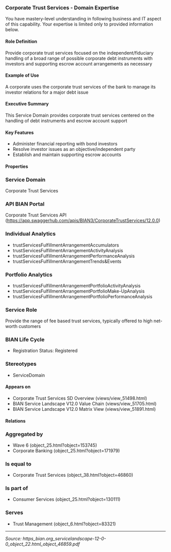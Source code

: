 ### Corporate Trust Services - Domain Expertise
You have mastery-level understanding in following business and IT aspect of this capability. Your expertise is limited only to provided information below.



#### Role Definition
Provide corporate trust services focused on the independent/fiduciary handling of a broad range of possible corporate debt instruments with investors and supporting escrow account arrangements as necessary

#### Example of Use
A corporate uses the corporate trust services of the bank to manage its investor relations for a major debt issue

#### Executive Summary
This Service Domain provides corporate trust services centered on the handling of debt instruments and escrow account support

#### Key Features
- Administer financial reporting with bond investors
- Resolve investor issues as an objective/independent party
- Establish and maintain supporting escrow accounts

#### Properties

### Service Domain
Corporate Trust Services

### API BIAN Portal
Corporate Trust Services API (https://app.swaggerhub.com/apis/BIAN3/CorporateTrustServices/12.0.0)

### Individual Analytics
- trustServicesFulfillmentArrangementAccumulators
- trustServicesFulfillmentArrangementActivityAnalysis
- trustServicesFulfillmentArrangementPerformanceAnalysis
- trustServicesFulfillmentArrangementTrends&Events

### Portfolio Analytics
- trustServicesFulfillmentArrangementPortfolioActivityAnalysis
- trustServicesFulfillmentArrangementPortfolioMake-UpAnalysis
- trustServicesFulfillmentArrangementPortfolioPerformanceAnalysis

### Service Role
Provide the range of fee based trust services, typically offered to high net-worth customers

### BIAN Life Cycle
- Registration Status: Registered

### Stereotypes
- ServiceDomain

#### Appears on
- Corporate Trust Services SD Overview (views/view_51498.html)
- BIAN Service Landscape V12.0 Value Chain (views/view_51705.html)
- BIAN Service Landscape V12.0 Matrix View (views/view_51891.html)

#### Relations

### Aggregated by
- Wave 6 (object_25.html?object=153745)
- Corporate Banking (object_25.html?object=171979)

### Is equal to
- Corporate Trust Services (object_38.html?object=46860)

### Is part of
- Consumer Services (object_25.html?object=130111)

### Serves
- Trust Management (object_6.html?object=83321)

---
*Source: https_bian.org_servicelandscape-12-0-0_object_22.html_object_46859.pdf*
